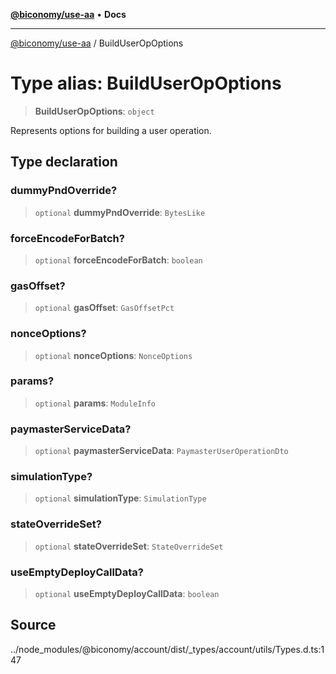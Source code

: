 [**@biconomy/use-aa**](../README.md) • **Docs**

***

[@biconomy/use-aa](../globals.md) / BuildUserOpOptions

# Type alias: BuildUserOpOptions

> **BuildUserOpOptions**: `object`

Represents options for building a user operation.

## Type declaration

### dummyPndOverride?

> `optional` **dummyPndOverride**: `BytesLike`

### forceEncodeForBatch?

> `optional` **forceEncodeForBatch**: `boolean`

### gasOffset?

> `optional` **gasOffset**: `GasOffsetPct`

### nonceOptions?

> `optional` **nonceOptions**: `NonceOptions`

### params?

> `optional` **params**: `ModuleInfo`

### paymasterServiceData?

> `optional` **paymasterServiceData**: `PaymasterUserOperationDto`

### simulationType?

> `optional` **simulationType**: `SimulationType`

### stateOverrideSet?

> `optional` **stateOverrideSet**: `StateOverrideSet`

### useEmptyDeployCallData?

> `optional` **useEmptyDeployCallData**: `boolean`

## Source

../node\_modules/@biconomy/account/dist/\_types/account/utils/Types.d.ts:147
